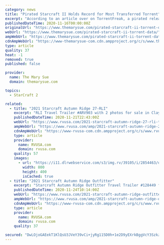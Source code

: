 ```yaml
---
category: news
title: "Pirated Starcraft II Holds Record for Most Transferred Torrent"
excerpt: "According to an article over on TorrentFreak, a pirated release of Starcraft II, with a torrent size of 7.19 gigabytes of data, has been downloaded around 2.3 million times totaling 15.77 ..."
publishedDateTime: 2020-11-16T00:00:00Z
originalUrl: "https://www.themarysue.com/pirated-starcraft-ii-torrent-data/"
webUrl: "https://www.themarysue.com/pirated-starcraft-ii-torrent-data/"
ampWebUrl: "https://www.themarysue.com/pirated-starcraft-ii-torrent-data/amp/"
cdnAmpWebUrl: "https://www-themarysue-com.cdn.ampproject.org/c/s/www.themarysue.com/pirated-starcraft-ii-torrent-data/amp/"
type: article
quality: 37
heat: -1
removed: true
published: false

provider:
  name: The Mary Sue
  domain: themarysue.com

topics:
  - StarCraft 2

related:
  - title: "2021 Starcraft Autumn Ridge 27-RLI"
    excerpt: "RLI Travel Trailer #ARV903 with 2 photos for sale in Clayton, Delaware 19938. See this unit and thousands more at RVUSA.com. Updated Daily."
    publishedDateTime: 2020-11-21T22:43:00Z
    webUrl: "https://www.rvusa.com/2021-starcraft-autumn-ridge-27-rli-travel-trailer-2854463"
    ampWebUrl: "https://www.rvusa.com/amp/2021-starcraft-autumn-ridge-27-rli-travel-trailer-2854463"
    cdnAmpWebUrl: "https://www-rvusa-com.cdn.ampproject.org/c/s/www.rvusa.com/amp/2021-starcraft-autumn-ridge-27-rli-travel-trailer-2854463"
    type: article
    provider:
      name: RVUSA.com
      domain: rvusa.com
    quality: 57
    images:
      - url: "https://i11.dlrwebservice.com/s3/img.rv/39105/i/2854463/o/1_39105_2854463_114707556.jpg"
        width: 800
        height: 400
        isCached: true
  - title: "2021 Starcraft Autumn Ridge Outfitter"
    excerpt: "Starcraft Autumn Ridge Outfitter Travel Trailer #128449 for sale in Louisville, Tennessee 37777. See this unit and thousands more at RVUSA.com. Updated Daily."
    publishedDateTime: 2020-11-24T10:14:00Z
    webUrl: "https://www.rvusa.com/2021-starcraft-autumn-ridge-outfitter-travel-trailer-2898601"
    ampWebUrl: "https://www.rvusa.com/amp/2021-starcraft-autumn-ridge-outfitter-travel-trailer-2898601"
    cdnAmpWebUrl: "https://www-rvusa-com.cdn.ampproject.org/c/s/www.rvusa.com/amp/2021-starcraft-autumn-ridge-outfitter-travel-trailer-2898601"
    type: article
    provider:
      name: RVUSA.com
      domain: rvusa.com
    quality: 37

secured: "DwLOjoGAEekT1KlQsU3JVeY39vCi+jyRg115D0h+1e2D9yEXrkBggVcY3SzkzFbBJZCXnMm9PyW0fS5otqetxmOY5NSoy8Waax5QOE6b/UTh1c0JhgZ/3cdDJhSPfTlw9kz/6pEYIhqJ+nvlONtN+g/XEO6HccL8+LK+PdODA9t8WUm+/ScGCCqLbL52PddJ+XteRiJjgXziHeiwovh1iqi7JgSKXEqopfD+i6iWjdiSNwNqsMrh0oRGTlkRf7Pz2vdIpyRV06uJWlMCBOpO0Z1X7Knl9Kvoi8PMdzrDdfs3qM/9Z9G3RFGfkTZFzHSRQdtQYxgdPtcAQHA5oAinYG1bnvd2AoKoE9pQ/TseXHg=;N6F7ugmgGy581qwT034cCg=="
---
```


